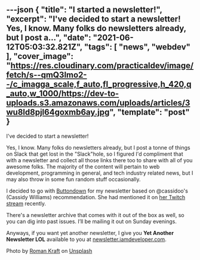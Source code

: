 ---json
{
  "title": "I started a newsletter!",
  "excerpt": "I've decided to start a newsletter!  Yes, I know. Many folks do newsletters already, but I post a...",
  "date": "2021-06-12T05:03:32.821Z",
  "tags": [
    "news",
    "webdev"
  ],
  "cover_image": "https://res.cloudinary.com/practicaldev/image/fetch/s--qmQ3lmo2--/c_imagga_scale,f_auto,fl_progressive,h_420,q_auto,w_1000/https://dev-to-uploads.s3.amazonaws.com/uploads/articles/3wu8ld8pjl64goxmb6ay.jpg",
  "template": "post"
}
---
I've decided to start a newsletter!

Yes, I know. Many folks do newsletters already, but I post a tonne of things on Slack that get lost in the "Slack"hole, so I figured I'd compliment that with a newsletter and collect all those links there too to share with all of you awesome folks. The majority of the content will pertain to web development, programming in general, and tech industry related news, but I may also throw in some fun random stuff occasionally.

I decided to go with [Buttondown](https://buttondown.email/) for my newsletter based on @cassidoo's (Cassidy Williams) recommendation. She had mentioned it on [her Twitch stream](https://www.twitch.tv/cassidoo) recently.

There's a newsletter archive that comes with it out of the box as well, so you can dig into past issues. I’ll be mailing it out on Sunday evenings.

Anyways, if you want yet another newsletter, I give you **Yet Another Newsletter LOL** available to you at [newsletter.iamdeveloper.com](https://newsletter.iamdeveloper.com).

Photo by <a href="https://unsplash.com/@romankraft?utm_source=unsplash&utm_medium=referral&utm_content=creditCopyText">Roman Kraft</a> on <a href="https://unsplash.com/s/photos/newspaper?utm_source=unsplash&utm_medium=referral&utm_content=creditCopyText">Unsplash</a>
  
